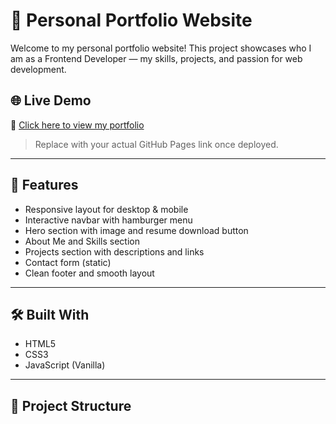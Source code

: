 # 💼 Personal Portfolio Website

Welcome to my personal portfolio website! This project showcases who I am as a Frontend Developer — my skills, projects, and passion for web development.

## 🌐 Live Demo
🔗 [Click here to view my portfolio]( https://0kisiddhi.github.io/My-portfolio/)

> Replace with your actual GitHub Pages link once deployed.

---

## 🚀 Features

- Responsive layout for desktop & mobile
- Interactive navbar with hamburger menu
- Hero section with image and resume download button
- About Me and Skills section
- Projects section with descriptions and links
- Contact form (static)
- Clean footer and smooth layout

---

## 🛠️ Built With

- HTML5
- CSS3
- JavaScript (Vanilla)

---

## 📁 Project Structure

